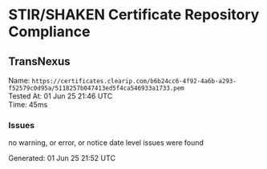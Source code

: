 # STIR/SHAKEN Certificate Repository Compliance

## TransNexus

Name: `https://certificates.clearip.com/b6b24cc6-4f92-4a6b-a293-f52579c0d95a/5118257b047413ed5f4ca546933a1733.pem`\
Tested At: 01 Jun 25 21:46 UTC\
Time: 45ms

### Issues

no warning, or error, or notice date level issues were found

Generated: 01 Jun 25 21:52 UTC